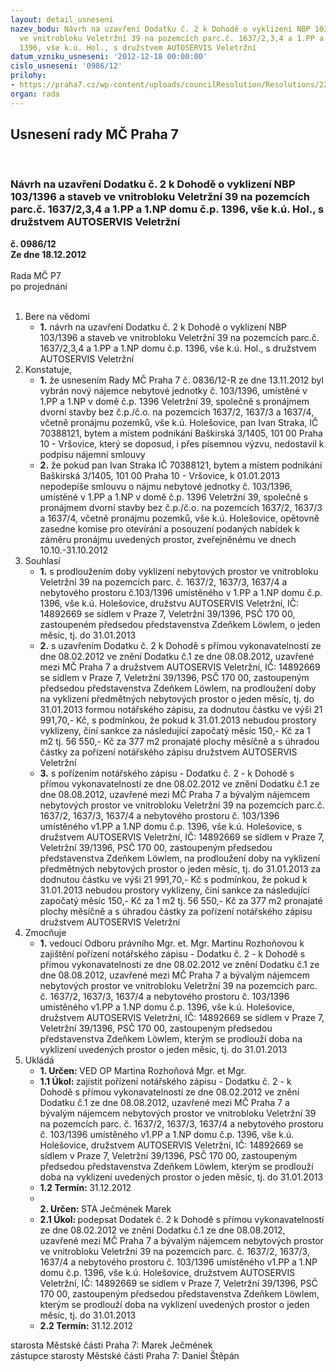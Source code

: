```yaml
---
layout: detail_usneseni
nazev_bodu: Návrh na uzavření Dodatku č. 2 k Dohodě o vyklizení NBP 103/1396 a staveb
  ve vnitrobloku Veletržní 39 na pozemcích parc.č. 1637/2,3,4 a 1.PP a 1.NP domu č.p.
  1396, vše k.ú. Hol., s družstvem AUTOSERVIS Veletržní
datum_vzniku_usneseni: '2012-12-18 00:00:00'
cislo_usneseni: '0986/12'
prilohy:
- https://praha7.cz/wp-content/uploads/councilResolution/Resolutions/22204/64-12-priloha_3.doc
organ: rada
---
```

<div id="ucUsn_pList" class="usn">
	<span><h2>Usnesení rady MČ Praha 7 </h2>
<br></span><div class="standBody">
<span><h3>Návrh na uzavření Dodatku č. 2 k Dohodě o vyklizení NBP 103/1396 a staveb ve vnitrobloku Veletržní 39 na pozemcích parc.č. 1637/2,3,4 a 1.PP a 1.NP domu č.p. 1396, vše k.ú. Hol., s družstvem AUTOSERVIS Veletržní</h3></span><div class="center">
		<strong>č. 0986/12</strong><br>
	</div>
<div class="center">
		<strong>Ze dne 18.12.2012</strong><br><br>
	</div>Rada MČ P7<br> po projednání<br><br><ol>
<li>Bere na vědomí<ul><li>
<strong>1.</strong> návrh na uzavření Dodatku č. 2 k Dohodě o vyklizení NBP 103/1396 a staveb ve vnitrobloku Veletržní 39 na pozemcích parc.č. 1637/2,3,4 a 1.PP a 1.NP domu č.p. 1396, vše k.ú. Hol., s družstvem AUTOSERVIS Veletržní</li></ul>
</li>
<li>Konstatuje,<ul>
<li>
<strong>1.</strong> že usnesením Rady MČ Praha 7 č. 0836/12-R ze dne 13.11.2012 byl vybrán nový nájemce nebytové jednotky č. 103/1396, umístěné v 1.PP a 1.NP v domě č.p. 1396 Veletržní 39, společně s pronájmem dvorní stavby bez č.p./č.o. na pozemcích 1637/2, 1637/3 a 1637/4, včetně pronájmu pozemků, vše k.ú. Holešovice, pan Ivan Straka, IČ 70388121, bytem a místem podnikání Baškirská 3/1405, 101 00  Praha 10 - Vršovice, který se doposud, i přes písemnou výzvu, nedostavil k podpisu nájemní smlouvy</li>
<li>
<strong>2.</strong> že pokud pan Ivan Straka IČ 70388121, bytem a místem podnikání Baškirská 3/1405, 101 00  Praha 10 - Vršovice, k 01.01.2013 nepodepíše smlouvu o nájmu nebytové jednotky č. 103/1396, umístěné v 1.PP a 1.NP v domě č.p. 1396 Veletržní 39, společně s pronájmem dvorní stavby bez č.p./č.o. na pozemcích 1637/2, 1637/3 a 1637/4, včetně pronájmu pozemků, vše k.ú. Holešovice, opětovně zasedne komise pro otevírání a posouzení podaných nabídek k záměru pronájmu uvedených prostor, zveřejněnému ve dnech 10.10.-31.10.2012</li>
</ul>
</li>
<li>Souhlasí<ul>
<li>
<strong>1.</strong> s prodloužením doby vyklizení nebytových prostor ve vnitrobloku Veletržní 39 na pozemcích parc. č. 1637/2, 1637/3, 1637/4 a nebytového prostoru č.103/1396 umístěného v 1.PP a 1.NP domu č.p. 1396, vše k.ú. Holešovice,  družstvu AUTOSERVIS Veletržní, IČ: 14892669 se sídlem v Praze 7, Veletržní 39/1396, PSČ 170 00, zastoupeném předsedou představenstva Zdeňkem Löwlem, o jeden měsíc, tj. do 31.01.2013</li>
<li>
<strong>2.</strong> s uzavřením Dodatku č. 2 k Dohodě s přímou vykonavatelností ze dne 08.02.2012 ve znění Dodatku č.1 ze dne 08.08.2012, uzavřené mezi MČ Praha 7 a družstvem AUTOSERVIS Veletržní, IČ: 14892669 se sídlem v Praze 7, Veletržní 39/1396, PSČ 170 00, zastoupeným předsedou představenstva Zdeňkem Löwlem, na prodloužení doby na vyklizení předmětných nebytových prostor o jeden měsíc, tj. do 31.01.2013 formou notářského zápisu, za dodnutou částku ve výši 21 991,70,- Kč, s podmínkou, že pokud k 31.01.2013 nebudou prostory vyklizeny, činí sankce za následující započatý měsíc 150,- Kč za 1 m2 tj. 56 550,- Kč za 377 m2 pronajaté plochy měsíčně a s úhradou částky za pořízení notářského zápisu družstvem AUTOSERVIS Veletržní</li>
<li>
<strong>3.</strong> s pořízením notářského zápisu - Dodatku č. 2 - k Dohodě s přímou vykonavatelností ze dne 08.02.2012 ve znění Dodatku č.1 ze dne 08.08.2012, uzavřené mezi MČ Praha 7 a bývalým nájemcem nebytových prostor ve vnitrobloku Veletržní 39 na pozemcích parc.č. 1637/2, 1637/3, 1637/4 a  nebytového prostoru č. 103/1396 umístěného v1.PP a 1.NP domu č.p. 1396, vše k.ú. Holešovice, s družstvem AUTOSERVIS Veletržní, IČ: 14892669 se sídlem v Praze 7, Veletržní 39/1396, PSČ 170 00, zastoupeným předsedou představenstva Zdeňkem Löwlem, na prodloužení doby na vyklizení předmětných nebytových prostor o jeden měsíc, tj. do 31.01.2013 za dodnutou částku ve výši 21 991,70,- Kč  s podmínkou, že pokud k 31.01.2013 nebudou prostory vyklizeny, činí sankce za následující započatý měsíc 150,- Kč za 1 m2 tj. 56 550,- Kč za 377 m2 pronajaté plochy měsíčně a s úhradou částky za pořízení notářského zápisu družstvem AUTOSERVIS Veletržní</li>
</ul>
</li>
<li>Zmocňuje<ul><li>
<strong>1.</strong> vedoucí Odboru právního Mgr. et. Mgr. Martinu Rozhoňovou k zajištění pořízení notářského zápisu - Dodatku č. 2 -  k Dohodě s přímou vykonavatelností ze dne 08.02.2012 ve znění Dodatku č.1 ze dne 08.08.2012, uzavřené mezi MČ Praha 7 a bývalým nájemcem nebytových prostor ve vnitrobloku Veletržní 39 na pozemcích parc. č. 1637/2, 1637/3, 1637/4 a  nebytového prostoru č. 103/1396 umístěného v1.PP a 1.NP domu č.p. 1396, vše k.ú. Holešovice, družstvem AUTOSERVIS Veletržní, IČ: 14892669 se sídlem v Praze 7, Veletržní 39/1396, PSČ 170 00, zastoupeným předsedou představenstva Zdeňkem Löwlem, kterým se prodlouží doba na vyklizení uvedených prostor o jeden měsíc, tj. do 31.01.2013</li></ul>
</li>
<li>Ukládá<ul>
<li>
<strong>1. Určen: </strong>VED OP Martina Rozhoňová Mgr. et Mgr.</li>
<li>
<strong>1.1 Úkol: </strong>zajistit pořízení notářského zápisu - Dodatku č. 2 - k Dohodě s přímou vykonavatelností ze dne 08.02.2012 ve znění Dodatku č.1 ze dne 08.08.2012, uzavřené mezi MČ Praha 7 a bývalým nájemcem nebytových prostor ve vnitrobloku Veletržní 39 na pozemcích parc. č. 1637/2, 1637/3, 1637/4 a  nebytového prostoru č. 103/1396 umístěného v1.PP a 1.NP domu č.p. 1396, vše k.ú. Holešovice, družstvem AUTOSERVIS Veletržní, IČ: 14892669 se sídlem v Praze 7, Veletržní 39/1396, PSČ 170 00, zastoupeným předsedou představenstva Zdeňkem Löwlem, kterým se prodlouží doba na vyklizení uvedených prostor o jeden měsíc, tj. do 31.01.2013</li>
<li>
<strong>1.2 Termín: </strong>31.12.2012</li>
<li>
<strong><br>2. Určen: </strong>STA Ječmének Marek</li>
<li>
<strong>2.1 Úkol: </strong>podepsat Dodatek č. 2 k Dohodě s přímou vykonavatelností ze dne 08.02.2012 ve znění Dodatku č.1 ze dne 08.08.2012, uzavřené mezi MČ Praha 7 a bývalým nájemcem nebytových prostor ve vnitrobloku Veletržní 39 na pozemcích parc. č. 1637/2, 1637/3, 1637/4 a  nebytového prostoru č. 103/1396 umístěného v1.PP a 1.NP domu č.p. 1396, vše k.ú. Holešovice, družstvem AUTOSERVIS Veletržní, IČ: 14892669 se sídlem v Praze 7, Veletržní 39/1396, PSČ 170 00, zastoupeným předsedou představenstva Zdeňkem Löwlem, kterým se prodlouží doba na vyklizení uvedených prostor o jeden měsíc, tj. do 31.01.2013</li>
<li>
<strong>2.2 Termín: </strong>31.12.2012</li>
</ul>
</li>
</ol>starosta Městské části Praha 7: Marek Ječmének<br>zástupce starosty Městské části Praha 7: Daniel Štěpán 
</div>
</div>